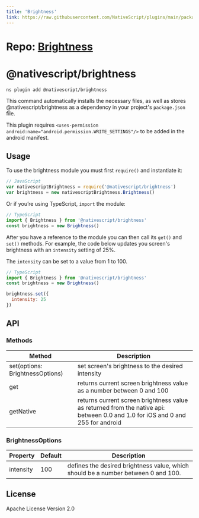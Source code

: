 ```yaml
---
title: 'Brightness'
link: https://raw.githubusercontent.com/NativeScript/plugins/main/packages/brightness/README.md
---
```


# Repo: [Brightness](https://github.com/NativeScript/plugins/tree/main/packages/brightness)

# @nativescript/brightness

```cli
ns plugin add @nativescript/brightness
```

This command automatically installs the necessary files, as well as stores @nativescript/brightness as a dependency in your project's `package.json` file.

This plugin requires `<uses-permission android:name="android.permission.WRITE_SETTINGS"/>` to be added in the android manifest.

## Usage

To use the brightness module you must first `require()` and instantiate it:

```javascript
// JavaScript
var nativescriptBrightness = require('@nativescript/brightness')
var brightness = new nativescriptBrightness.Brightness()
```

Or if you’re using TypeScript, `import` the module:

```typescript
// TypeScript
import { Brightness } from '@nativescript/brightness'
const brightness = new Brightness()
```

After you have a reference to the module you can then call its `get()` and `set()` methods. For example, the code below updates you screen's brightness with an `intensity` setting of 25%.

The `intensity` can be set to a value from 1 to 100.

```js
// TypeScript
import { Brightness } from '@nativescript/brightness'
const brightness = new Brightness()

brightness.set({
  intensity: 25
})
```

## API

### Methods

| Method                          | Description                                                                                                                    |
| ------------------------------- | ------------------------------------------------------------------------------------------------------------------------------ |
| set(options: BrightnessOptions) | set screen's brightness to the desired intensity                                                                               |
| get                             | returns current screen brightness value as a number between 0 and 100                                                          |
| getNative                       | returns current screen brightness value as returned from the native api: between 0.0 and 1.0 for iOS and 0 and 255 for android |

### BrightnessOptions

| Property  | Default | Description                                                                       |
| --------- | ------- | --------------------------------------------------------------------------------- |
| intensity | 100     | defines the desired brightness value, which should be a number between 0 and 100. |

## License

Apache License Version 2.0
